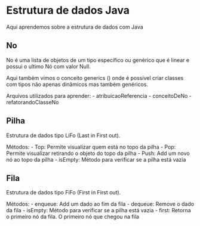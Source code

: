 # Estrutura de dados Java

Aqui aprendemos sobre a estrutura de dados com Java

## No
No é uma lista de objetos de um tipo específico ou genérico que é linear e possui o ultimo Nó com valor Null.

Aqui também vimos o conceito generics (<T>) onde é possível criar classes com tipos não apenas dinâmicos mas também genéricos.

Arquivos utilizados para aprender:
    - atribuicaoReferencia
    - conceitoDeNo
    - refatorandoClasseNo

## Pilha

Estrutura de dados tipo LiFo (Last in First out).

Métodos:
    - Top: Permite visualizar quem está no topo da pilha
    - Pop: Permite visualizar retirando o objeto do topo da pilha
    - Push: Add um novo nó ao topo da pilha
    - isEmpty: Método para verificar se a pilha está vazia

## Fila

Estrutura de dados tipo FiFo (First in First out).

Métodos:
    - enqueue: Add um dado ao fim da fila
    - dequeue: Remove o dado da fila
    - isEmpty: Método para verificar se a pilha está vazia
    - first: Retorna o primeiro nó da fila. O primeiro nó que chegou na fila